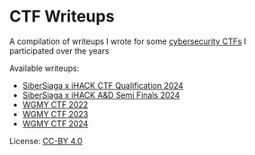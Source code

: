 # CTF Writeups
A compilation of writeups I wrote for some [cybersecurity CTFs](https://ctftime.org/ctf-wtf/) I participated over the years

Available writeups:
- [SiberSiaga x iHACK CTF Qualification 2024](ihack2024-quals.md)
- [SiberSiaga x iHACK A&D Semi Finals 2024](ihack2024-semifinals.md)
- [WGMY CTF 2022](wgmy2022.md)
- [WGMY CTF 2023](wgmy2023.md)
- [WGMY CTF 2024](wgmy2024.md)

License: [CC-BY 4.0](https://creativecommons.org/licenses/by/4.0/)

